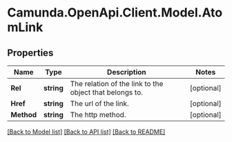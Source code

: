 # Camunda.OpenApi.Client.Model.AtomLink

## Properties

Name | Type | Description | Notes
------------ | ------------- | ------------- | -------------
**Rel** | **string** | The relation of the link to the object that belongs to. | [optional] 
**Href** | **string** | The url of the link. | [optional] 
**Method** | **string** | The http method. | [optional] 

[[Back to Model list]](../README.md#documentation-for-models) [[Back to API list]](../README.md#documentation-for-api-endpoints) [[Back to README]](../README.md)

